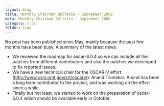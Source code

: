 ```yaml
---
layout: blog
title: Monthly Chairman Bulletin - September 2009
meta: Monthly Chairman Bulletin - September 2009
category: trac
folder: trac
---
```

<!-- Name: Bulletin_sept09 -->
<!-- Version: 3 -->
<!-- Last-Modified: 2009/09/22 00:50:55 -->
<!-- Author: valleegr -->

No post has been published since May, mainly because the past few months have been busy. 
A summary of the latest news:
 * We reviewed the roadmap for oscar-6.0.4 so we can include all the patches from different contributors and also the patches we developed to fix reported issues. 
 * We have a new technical chair for the OSCAR-V effort (http://www.csm.ornl.gov/srt/oscarv/): Anand Tikotekar. Anand has been a long term contributor to the project, and was working on the effort since a while. 
 * Finally but not least, we started to work on the preparation of oscar-6.0.4 which should be available early in October.